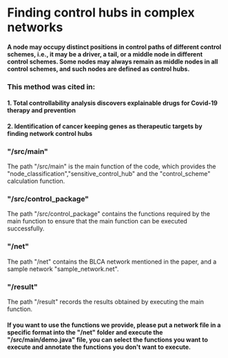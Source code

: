 # Finding control hubs in complex networks

#### A node may occupy distinct positions in control paths of different control schemes, i.e., it may be a driver, a tail, or a middle node in different control schemes. Some nodes may always remain as middle nodes in all control schemes, and such nodes are defined as control hubs.

### This method was cited in:
#### 1. Total controllability analysis discovers explainable drugs for Covid-19 therapy and prevention
#### 2. Identification of cancer keeping genes as therapeutic targets by finding network control hubs


### "/src/main"

The path "/src/main" is the main function of the code, which provides the "node_classification","sensitive_control_hub" and the "control_scheme" calculation function.



### "/src/control_package"

The path "/src/control_package" contains the functions required by the main function to ensure that the main function can be executed successfully.



### "/net"

The path "/net" contains the BLCA network mentioned in the paper, and a sample network "sample_network.net".



### "/result"

The path "/result" records the results obtained by executing the main function.


#### If you want to use the functions we provide, please put a network file in a specific format into the "/net" folder and execute the "/src/main/demo.java" file, you can select the functions you want to execute and annotate the functions you don't want to execute.
